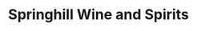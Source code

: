 ---
title: "Springhill Wine and Spirits"
url: /north-little-rock/springhill-wine-and-spirits/
shop: alcohol
---